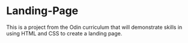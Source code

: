 # Landing-Page

This is a project from the Odin curriculum that will demonstrate skills in using HTML and CSS to create a landing page.